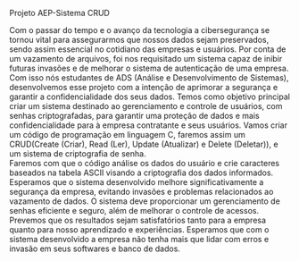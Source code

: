 Projeto AEP-Sistema CRUD

Com  o  passar  do  tempo  e  o  avanço  da  tecnologia  a  cibersegurança  se  tornou  vital  para  assegurarmos  que  nossos  dados  sejam  preservados,  sendo  assim  essencial  no  cotidiano  das  empresas  e  usuários.  Por  conta  de  um  vazamento  de  arquivos,  foi  nos  requisitado  um  sistema  capaz  de  inibir  futuras  invasões  e  de  melhorar  o  sistema  de  autenticação  de  uma  empresa.  
Com  isso  nós  estudantes  de  ADS  (Análise  e  Desenvolvimento  de  Sistemas),  desenvolvemos  esse  projeto  com  a  intenção  de  aprimorar  a  segurança  e  garantir  a  confidencialidade  dos  seus  dados. 
Temos  como  objetivo  principal  criar  um  sistema  destinado  ao  gerenciamento  e  controle  de  usuários,  com  senhas  criptografadas,  para  garantir  uma  proteção  de  dados  e  mais  confidencialidade  para  à  empresa  contratante  e  seus  usuários. Vamos  criar  um  código  de  programação  em  linguagem  C,  faremos  assim  um  CRUD(Create  (Criar),  Read  (Ler),  Update  (Atualizar)  e  Delete  (Deletar)),  e  um  sistema  de  criptografia  de  senha.  
Faremos  com  que  o  código  análise  os  dados  do  usuário  e  crie  caracteres  baseados  na  tabela  ASCII  visando  a  criptografia  dos  dados  informados. 
Esperamos  que  o  sistema  desenvolvido  melhore  significativamente  a  segurança  da  empresa,  evitando  invasões  e  problemas  relacionados  ao  vazamento  de  dados.  O  sistema  deve  proporcionar  um  gerenciamento  de  senhas  eficiente  e  seguro,  além  de  melhorar  o  controle  de  acessos. 
Prevemos  que  os  resultados  sejam  satisfatórios  tanto  para  a  empresa  quanto  para  nosso  aprendizado  e  experiências.  Esperamos  que  com  o  sistema  desenvolvido  a  empresa  não  tenha  mais  que  lidar  com  erros  e  invasão em seus softwares e banco de dados.
